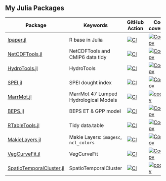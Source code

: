 ## My Julia Packages

<!--

**Here are some ideas to get you started:**

🙋‍♀️ A short introduction - what is your organization all about?
🌈 Contribution guidelines - how can the community get involved?
👩‍💻 Useful resources - where can the community find your docs? Is there anything else the community should know?
🍿 Fun facts - what does your team eat for breakfast?
🧙 Remember, you can do mighty things with the power of [Markdown](https://docs.github.com/github/writing-on-github/getting-started-with-writing-and-formatting-on-github/basic-writing-and-formatting-syntax)
-->

| Package                                                                           | Keywords                              | GitHub Action                                                                                                                                                                     | Code coverage                                                                                                                                                 | Published |
| --------------------------------------------------------------------------------- | ------------------------------------- | --------------------------------------------------------------------------------------------------------------------------------------------------------------------------------- | ------------------------------------------------------------------------------------------------------------------------------------------------------------- | --------- |
| [Ipaper.jl](https://github.com/jl-pkgs/Ipaper.jl)                                 | R base in Julia                       | [![CI](https://github.com/jl-pkgs/Ipaper.jl/actions/workflows/CI.yml/badge.svg)](https://github.com/jl-pkgs/Ipaper.jl/actions/workflows/CI.yml)                                   | [![Codecov](https://codecov.io/gh/jl-pkgs/Ipaper.jl/branch/master/graph/badge.svg)](https://codecov.io/gh/jl-pkgs/Ipaper.jl)                                  | Yes       |
| [NetCDFTools.jl](https://github.com/jl-pkgs/NetCDFTools.jl)                       | NetCDFTools and CMIP6 data tidy       | [![CI](https://github.com/jl-pkgs/NetCDFTools.jl/actions/workflows/CI.yml/badge.svg)](https://github.com/jl-pkgs/NetCDFTools.jl/actions/workflows/CI.yml)                         | [![Codecov](https://codecov.io/gh/jl-pkgs/NetCDFTools.jl/branch/master/graph/badge.svg)](https://codecov.io/gh/jl-pkgs/NetCDFTools.jl)                        | Yes       |
| [HydroTools.jl](https://github.com/jl-pkgs/HydroTools.jl)                         | HydroTools                            | [![CI](https://github.com/jl-pkgs/HydroTools.jl/actions/workflows/CI.yml/badge.svg)](https://github.com/jl-pkgs/HydroTools.jl/actions/workflows/CI.yml)                           | [![Codecov](https://codecov.io/gh/jl-pkgs/HydroTools.jl/branch/master/graph/badge.svg)](https://codecov.io/gh/jl-pkgs/HydroTools.jl)                          | Yes       |
| [SPEI.jl](https://github.com/jl-pkgs/SPEI.jl)                                     | SPEI dought index                     | [![CI](https://github.com/jl-pkgs/SPEI.jl/actions/workflows/CI.yml/badge.svg)](https://github.com/jl-pkgs/SPEI.jl/actions/workflows/CI.yml)                                       | [![Codecov](https://codecov.io/gh/jl-pkgs/SPEI.jl/branch/master/graph/badge.svg)](https://codecov.io/gh/jl-pkgs/SPEI.jl)                                      | No        |
| [MarrMot.jl](https://github.com/CUG-hydro/MarrMot.jl)                             | MarrMot 47 Lumped Hydrological Models | [![CI](https://github.com/CUG-hydro/MarrMot.jl/actions/workflows/CI.yml/badge.svg)](https://github.com/CUG-hydro/MarrMot.jl/actions/workflows/CI.yml)                             | [![codecov](https://codecov.io/gh/jl-pkgs/MarrMot.jl/graph/badge.svg?token=T8KpYtPUWp)](https://codecov.io/gh/jl-pkgs/MarrMot.jl)                             | No        |
| [BEPS.jl](https://github.com/CUG-hydro/BEPS.jl)                                   | BEPS ET & GPP model                   | [![CI](https://github.com/CUG-hydro/BEPS.jl/actions/workflows/CI.yml/badge.svg)](https://github.com/CUG-hydro/BEPS.jl/actions/workflows/CI.yml)                                   | [![Codecov](https://codecov.io/gh/jl-pkgs/BEPS.jl/branch/master/graph/badge.svg)](https://codecov.io/gh/CUG-hydro/BEPS.jl)                                  | No        |
| [RTableTools.jl](https://github.com/jl-pkgs/RTableTools.jl)                       | Tidy data.table                       | [![CI](https://github.com/jl-pkgs/RTableTools.jl/actions/workflows/CI.yml/badge.svg)](https://github.com/jl-pkgs/RTableTools.jl/actions/workflows/CI.yml)                         | [![Codecov](https://codecov.io/gh/jl-pkgs/RTableTools.jl/branch/master/graph/badge.svg)](https://codecov.io/gh/jl-pkgs/RTableTools.jl)                        | Yes       |
| [MakieLayers.jl](https://github.com/jl-pkgs/MakieLayers.jl)                       | Makie Layers: `imagesc`, `ncl_colors` | [![CI](https://github.com/jl-pkgs/MakieLayers.jl/actions/workflows/CI.yml/badge.svg)](https://github.com/jl-pkgs/MakieLayers.jl/actions/workflows/CI.yml)                         | [![Codecov](https://codecov.io/gh/jl-pkgs/MakieLayers.jl/branch/main/graph/badge.svg)](https://codecov.io/gh/jl-pkgs/MakieLayers.jl)                          | No        |
| [VegCurveFit.jl](https://github.com/eco-hydro/VegCurveFit.jl)                     | VegCurveFit                           | [![CI](https://github.com/eco-hydro/VegCurveFit.jl/actions/workflows/CI.yml/badge.svg)](https://github.com/eco-hydro/VegCurveFit.jl/actions/workflows/CI.yml)                     | [![Codecov](https://codecov.io/gh/eco-hydro/VegCurveFit.jl/branch/master/graph/badge.svg)](https://codecov.io/gh/eco-hydro/VegCurveFit.jl)                    | No        |
| [SpatioTemporalCluster.jl](https://github.com/CUG-hydro/SpatioTemporalCluster.jl) | SpatioTemporalCluster                 | [![CI](https://github.com/CUG-hydro/SpatioTemporalCluster.jl/actions/workflows/ci.yml/badge.svg)](https://github.com/CUG-hydro/SpatioTemporalCluster.jl/actions/workflows/ci.yml) | [![codecov](https://codecov.io/gh/jl-pkgs/SpatioTemporalCluster.jl/graph/badge.svg?token=JfIejKtv3A)](https://codecov.io/gh/jl-pkgs/SpatioTemporalCluster.jl) | No        |
